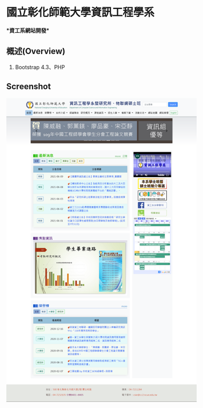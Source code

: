 # 國立彰化師範大學資訊工程學系
**\*資工系網站開發\***

## 概述(Overview)
1. Bootstrap 4.3、PHP

## Screenshot
![home](https://raw.githubusercontent.com/wei032499/newcsieweb_demo/main/screenshot/home.png)